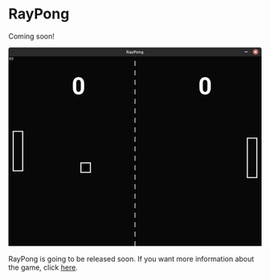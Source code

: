 # RayPong

Coming soon!

![ ](https://raw.githubusercontent.com/RayTheNoob/website/main/pages/rayPong/rpscreenshot.png)

RayPong is going to be released soon. If you want more information about the game, click [here](https://raythenoob.github.io/website/rayPong/why).
